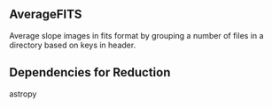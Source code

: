 AverageFITS
----------
Average slope images in fits format by grouping a number of files in a directory based on keys in header.

## Dependencies for Reduction
astropy